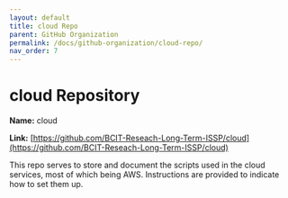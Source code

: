 ```yaml
---
layout: default
title: cloud Repo
parent: GitHub Organization
permalink: /docs/github-organization/cloud-repo/
nav_order: 7
---
```


# cloud Repository

**Name:** cloud

**Link:** [https://github.com/BCIT-Reseach-Long-Term-ISSP/cloud](https://github.com/BCIT-Reseach-Long-Term-ISSP/cloud)

This repo serves to store and document the scripts used in the cloud services, most of which being AWS. Instructions are provided to indicate how to set them up.
